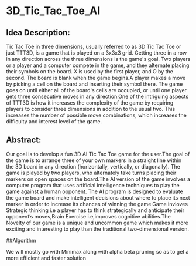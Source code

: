 # 3D_Tic_Tac_Toe_AI

## Idea Description: 

Tic Tac Toe in three dimensions, usually referred to as 3D Tic Tac Toe or just TTT3D, is a game that is played on a 3x3x3 grid. Getting three in a row in any direction across the three dimensions is the game's goal.
Two players or a player and a computer compete in the game, and they alternate placing their symbols on the board. X is used by the first player, and O by the second. The board is blank when the game begins.A player makes a move by picking a cell on the board and inserting their symbol there. The game goes on until either all of the board's cells are occupied, or until one player gets three consecutive moves in any direction.One of the intriguing aspects of TTT3D is how it increases the complexity of the game by requiring players to consider three dimensions in addition to the usual two. This increases the number of possible move combinations, which increases the difficulty and interest level of the game.

## Abstract:

Our goal is to develop a fun 3D AI Tic Tac Toe game for the user.The goal of the game is to arrange three of your own markers in a straight line within the 3D board in any direction (horizontally, vertically, or diagonally). The game is played by two players, who alternately take turns placing their markers on open spaces on the board.The AI version of the game involves a computer program that uses artificial intelligence techniques to play the game against a human opponent. The AI program is designed to evaluate the game board and make intelligent decisions about where to place its next marker in order to increase its chances of winning the game.Game invloves Strategic thinking i.e a player has to think strategically and anticipate their opponent’s moves,Brain Exercise i.e,improves cognitive abilities.The Novelty of our game is a unique and uncommon game which makes it more exciting and interesting to play than the traditional two-dimensional version.

##Algorithm

We will mostly go with Minimax along with alpha beta pruning so as to get a more efficient and faster solution
